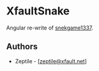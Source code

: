 # XfaultSnake

Angular re-write of [snekgame1337](https://github.com/Zeptile/snekgame1337).

## Authors
* Zeptile - [zeptile@xfault.net]
